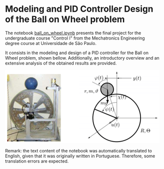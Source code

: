 # Modeling and PID Controller Design of the Ball on Wheel problem

The notebook [ball_on_wheel.ipynb](ball_on_wheel.ipynb) presents the final project for the undergraduate course "Control I" from the Mechatronics Engineering degree course at Universidade de São Paulo. 

It consists in the modeling and design of a PID controller for the Ball on Wheel problem, shown bellow. Additionally, an introductory overview and an extensive analysis of the obtained results are provided.<br>

![Pictures/Real_Esquema.png](Pictures/Real_Esquema.png)


Remark: the text content of the notebook was automatically translated to English, given that it was originally written in Portuguese. Therefore, some translation errors are expected.
